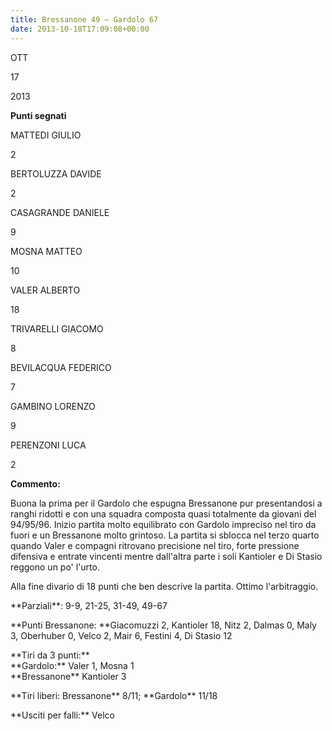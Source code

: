 ```yaml
---
title: Bressanone 49 – Gardolo 67
date: 2013-10-18T17:09:08+00:00
---
```

OTT

17

2013

**Punti segnati**

MATTEDI GIULIO

2

BERTOLUZZA DAVIDE

2

CASAGRANDE DANIELE

9

MOSNA MATTEO

10

VALER ALBERTO

18

TRIVARELLI GIACOMO

8

BEVILACQUA FEDERICO

7

GAMBINO LORENZO

9

PERENZONI LUCA

2

**Commento:**

Buona la prima per il Gardolo che espugna Bressanone pur presentandosi a ranghi ridotti e con una squadra composta quasi totalmente da giovani del 94/95/96. Inizio partita molto equilibrato con Gardolo impreciso nel tiro da fuori e un Bressanone molto grintoso. La partita si sblocca nel terzo quarto quando Valer e compagni ritrovano precisione nel tiro, forte pressione difensiva e entrate vincenti mentre dall'altra parte i soli Kantioler e Di Stasio reggono un po' l'urto.

Alla fine divario di 18 punti che ben descrive la partita. Ottimo l'arbitraggio.

\*\*Parziali\*\*: 9-9, 21-25, 31-49, 49-67

\*\*Punti Bressanone: \*\*Giacomuzzi 2, Kantioler 18, Nitz 2, Dalmas 0, Maly 3, Oberhuber 0, Velco 2, Mair 6, Festini 4, Di Stasio 12

\*\*Tiri da 3 punti:\*\*  
\*\*Gardolo:\*\* Valer 1, Mosna 1  
\*\*Bressanone\*\* Kantioler 3

\*\*Tiri liberi: Bressanone\*\* 8/11; \*\*Gardolo\*\* 11/18

\*\*Usciti per falli:\*\* Velco